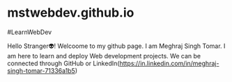 # mstwebdev.github.io
#LearnWebDev

Hello Stranger👽! Welcoome to my github page. I am Meghraj Singh Tomar.
I am here to learn and deploy Web development projects. 
We can be connected through GitHub or LinkedIn(https://in.linkedin.com/in/meghraj-singh-tomar-71336a1b5) 
